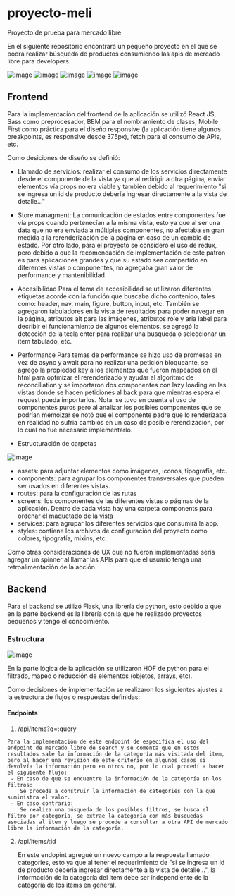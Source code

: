 # proyecto-meli
Proyecto de prueba para mercado libre

En el siguiente repositorio encontrará un pequeño proyecto en el que se podrá realizar búsqueda de productos consumiendo las apis de mercado libre para developers.

![image](https://user-images.githubusercontent.com/45438216/168727285-b006febd-fcf5-4361-bc05-b75537dad47b.png)
![image](https://user-images.githubusercontent.com/45438216/168727459-dc26366a-2aec-41bc-996e-719e3f7689b1.png)
![image](https://user-images.githubusercontent.com/45438216/168728079-9ff1675c-05a1-4967-b7b3-c24d0247bf72.png)
![image](https://user-images.githubusercontent.com/45438216/168727600-047c4f81-dbf9-4a6d-bd73-050f5c85b7a1.png)
![image](https://user-images.githubusercontent.com/45438216/168728040-4bf3b793-8942-4ecf-8916-60457c73e1b3.png)



## Frontend
Para la implementación del frontend de la aplicación se utilizó React JS, Sass como preprocesador, BEM para el nombramiento de clases, Mobile First como práctica para el diseño responsive (la aplicación tiene algunos breakpoints, es responsive desde 375px), fetch para el consumo de APIs, etc.

Como desiciones de diseño se definió:

-  Llamado de servicios:
realizar el consumo de los servicios directamente desde el componente de la vista ya que al redirigir a otra página, enviar elementos vía props no era viable y también debido al requerimiento "si se ingresa un id de producto debería ingresar directamente a la vista de detalle..."

- Store managment:
La comunicación de estados entre componentes fue vía props cuando pertenecían a la misma vista, esto ya que al ser una data que no era enviada a múltiples componentes, no afectaba en gran medida a la rerenderización de la página en caso de un cambio de estado. Por otro lado, para el proyecto se consideró el uso de redux, pero debido a que la recomendación de implementación de este patrón es para aplicaciones grandes y que su estado sea compartido en diferentes vistas o componentes, no agregaba gran valor de performance y mantenibilidad.

- Accesibilidad
Para el tema de accesibilidad se utilizaron diferentes etiquetas acorde con la función que buscaba dicho contenido, tales como: header, nav, main, figure, button, input, etc. También se agregaron tabuladores en la vista de resultados para poder navegar en la página, atributos alt para las imágenes, atributos role y aria label para decribir el funcionamiento de algunos elementos, se agregó la detección de la tecla enter para realizar una busqueda o seleccionar un item tabulado, etc.

- Performance
Para temas de performance se hizo uso de promesas en vez de async y await para no realizar una petición bloqueante, se agregó la propiedad key a los elementos que fueron mapeados en el html para optmizar el rerenderizado y ayudar al algoritmo de reconciliation y se importaron dos componentes con lazy loading en las vistas donde se hacen peticiones al back para que mientras espera el request pueda importarlos. Nota: se tuvo en cuenta el uso de componentes puros pero al analizar los posibles componentes que se podrían memoizar se notó que el componente padre que lo renderizaba en realidad no sufría cambios en un caso de posible rerendización, por lo cual no fue necesario implementarlo.

- Estructuración de carpetas

![image](https://user-images.githubusercontent.com/45438216/168955737-c5b3db30-9fa6-4380-9c0b-2d3c9dea12ae.png)

- assets: para adjuntar elementos como imágenes, iconos, tipografía, etc.
- components: para agrupar los componentes transversales que pueden ser usados en diferentes vistas.
- routes: para la configuración de las rutas
- screens: los componentes de las diferentes vistas o páginas de la aplicación. Dentro de cada vista hay una carpeta components para ordenar el maquetado de la vista
- services: para agrupar los diferentes servicios que consumirá la app.
- styles: contiene los archivos de configuración del proyecto como colores, tipografía, mixins, etc.

Como otras consideraciones de UX que no fueron implementadas sería agregar un spinner al llamar las APIs para que el usuario tenga una retroalimentación de la acción.

## Backend
Para el backend se utilizó Flask, una librería de python, esto debido a que en la parte backend es la librería con la que he realizado proyectos pequeños y tengo el conocimiento.

### Estructura

![image](https://user-images.githubusercontent.com/45438216/168962706-a60999a4-9de1-48c9-9048-f8ad9aa833c9.png)

En la parte lógica de la aplicación se utilizaron HOF de python para el filtrado, mapeo o reducción de elementos (objetos, arrays, etc).

Como decisiones de implementación se realizaron los siguientes ajustes a la estructura de flujos o respuestas definidas:

#### Endpoints

1.   /api/items?q=:query

	Para la implementación de este endpoint de especifica el uso del endpoint de mercado libre de search y se comenta que en estos resultados sale la información de la categoría más visitada del item, pero al hacer una revisión de este criterio en algunos casos si devolvía la información pero en otros no, por lo cual procedí a hacer el siguiente flujo:
	 - En caso de que se encuentre la información de la categoría en los filtros:
	 	Se procede a construír la información de categories con la que suministra el valor.
	 - En caso contrario:
	 	Se realiza una búsqueda de los posibles filtros, se busca el filtro por categoría, se extrae la categoría con más búsquedas asociadas al item y luego se procede a consultar a otra API de mercado libre la información de la categoría.

2. /api/items/:id
	
	En este endopint agregué un nuevo campo a la respuesta llamado categories, esto ya que al tener el requerimiento de "si se ingresa un id de producto debería ingresar directamente a la vista de detalle...", la información de la categoría del item debe ser independiente de la categoría de los items en general.
